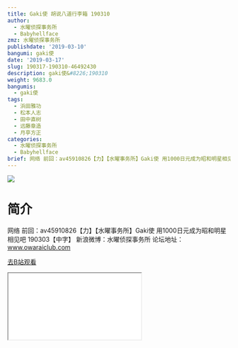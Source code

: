 ```yaml
---
title: Gaki使 胡说八道行李箱 190310
author:
  - 水曜侦探事务所
  - Babyhellface
zmz: 水曜侦探事务所
publishdate: '2019-03-10'
bangumi: gaki使
date: '2019-03-17'
slug: 190317-190310-46492430
description: gaki使&#8226;190310
weight: 9683.0
bangumis:
  - gaki使
tags:
  - 浜田雅功
  - 松本人志
  - 田中直树
  - 远藤章造
  - 月亭方正
categories:
  - 水曜侦探事务所
  - Babyhellface
brief: 网络 前回：av45910826【力】【水曜事务所】Gaki使 用1000日元成为昭和明星相见吧 190303【中字】 新浪微博：水曜侦探事务所 论坛地址：www.owaraiclub.com
---
```

![](https://i.imgur.com/ScXMXeK.jpg)
# 简介  
网络
前回：av45910826【力】【水曜事务所】Gaki使 用1000日元成为昭和明星相见吧 190303【中字】
新浪微博：水曜侦探事务所    论坛地址：www.owaraiclub.com  

[去B站观看](https://www.bilibili.com/video/av46492430/)
<div class ="resp-container"><iframe class="testiframe" src="//player.bilibili.com/player.html?aid=46492430"", scrolling="no", allowfullscreen="true" > </iframe></div> 
